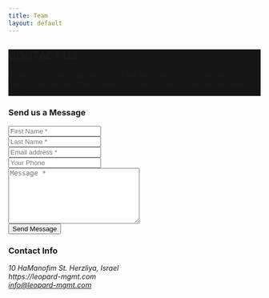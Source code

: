 ```yaml
---
title: Team
layout: default
---
```

<!--== Start Page Header Area ==-->
<div class="page-header-area bg-img" style="background:#151515">
    <div class="container">
        <div class="row">
            <div class="col-lg-10 col-xl-8 m-auto text-center">
                <div class="page-header-content-inner">
                    <div class="page-header-content">
                        <h2>CONTACT US</h2>
                        <p>Whether you have questions about our funds and services, or want to discuss partnership opportunities, our team is here to help you achieve your goals. </p>
                    </div>
                </div>
            </div>
        </div>
    </div>
</div>
<!--== End Page Header Area ==-->

<!--== Start Contact Page Area Wrapper ==-->
<div class="contact-page-area-wrapper sp-y">
    <div class="container">
        <div class="contact-content-wrap">
            <div class="row">
                <div class="col-lg-8">
                    <div class="contact-form-area contact-method">
                        <h3>Send us a Message</h3>
                        <div class="contact-form-wrap">
                            <form action="assets/php/mail.php" method="post" id="contact-form">
                                <div class="row">
                                    <div class="col-md-6">
                                        <div class="single-input-item">
                                            <label>
                                                <input type="text" name="first_name" placeholder="First Name *" required />
                                            </label>
                                        </div>
                                    </div>
                                    <div class="col-md-6">
                                        <div class="single-input-item">
                                            <label>
                                                <input type="text" name="last_name" placeholder="Last Name *" required />
                                            </label>
                                        </div>
                                    </div>
                                    <div class="col-md-6">
                                        <div class="single-input-item">
                                            <label>
                                                <input type="email" name="email_address" placeholder="Email address *" required />
                                            </label>
                                        </div>
                                    </div>
                                    <div class="col-md-6">
                                        <div class="single-input-item">
                                            <label>
                                                <input type="text" name="phone_no" placeholder="Your Phone" />
                                            </label>
                                        </div>
                                    </div>
                                    <div class="col-12">
                                        <div class="single-input-item">
                                            <label for="con_message" class="sr-only m-0"></label>
                                            <textarea name="con_message" id="con_message" cols="30" rows="7" placeholder="Message *" required></textarea>
                                        </div>
                                        <div class="single-input-item mb-0 mt-40">
                                            <button class="btn-outline">Send Message</button>
                                        </div>
                                        <div class="form-message"></div>
                                    </div>
                                </div>
                            </form>
                        </div>
                    </div>
                </div>
                <div class="col-lg-4">
                    <div class="contact-information contact-method">
                        <div class="contact-info-con">
                            <h3>Contact Info</h3>
                            <div class="widget-item m-0">
                                <address>
                                    10 HaManofim St. Herzliya, Israel
                                    <br>
                                https://leopard-mgmt.com
                                    <br>
                                <a href="mailto:info@leopard-mgmt.com">info@leopard-mgmt.com</a>
                            </address>
                            </div>
                            <div class="member-social-icons mt-30">
                                <a href="#"><i class="mdi mdi-facebook"></i></a>
                                <a href="#"><i class="mdi mdi-twitter"></i></a>
                                <a href="#"><i class="mdi mdi-linkedin"></i></a>
                                <a href="#"><i class="mdi mdi-pinterest"></i></a>
                            </div>
                        </div>
                    </div>
                </div>
            </div>
        </div>
    </div>
</div>
<!--== End Contact Page Area Wrapper ==-->
